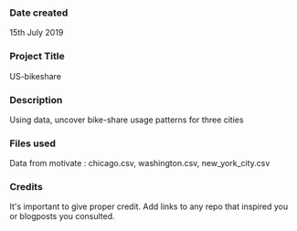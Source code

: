 ### Date created
15th July 2019

### Project Title
US-bikeshare

### Description
Using data, uncover bike-share usage patterns for three cities

### Files used
Data from motivate : chicago.csv, washington.csv, new_york_city.csv

### Credits
It's important to give proper credit. Add links to any repo that inspired you or blogposts you consulted.

